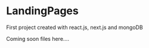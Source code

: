 # LandingPages
First project created with react.js, next.js and mongoDB

Coming soon files here....
